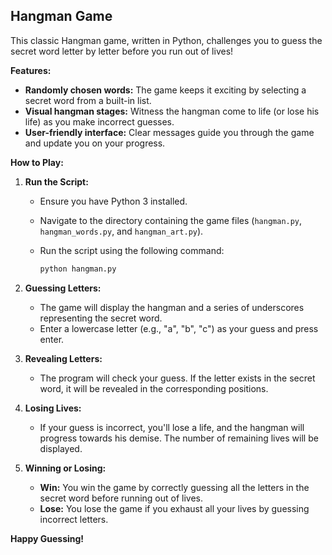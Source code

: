 ## Hangman Game

This classic Hangman game, written in Python, challenges you to guess the secret word letter by letter before you run out of lives! 

**Features:**

- **Randomly chosen words:** The game keeps it exciting by selecting a secret word from a built-in list.
- **Visual hangman stages:** Witness the hangman come to life (or lose his life) as you make incorrect guesses.
- **User-friendly interface:** Clear messages guide you through the game and update you on your progress.

**How to Play:**

1. **Run the Script:**
   - Ensure you have Python 3 installed.
   - Navigate to the directory containing the game files (`hangman.py`, `hangman_words.py`, and `hangman_art.py`).
   - Run the script using the following command:

     ```bash
     python hangman.py
     ```

2. **Guessing Letters:**
   - The game will display the hangman and a series of underscores representing the secret word.
   - Enter a lowercase letter (e.g., "a", "b", "c") as your guess and press enter.

3. **Revealing Letters:**
   - The program will check your guess. If the letter exists in the secret word, it will be revealed in the corresponding positions.

4. **Losing Lives:**
   - If your guess is incorrect, you'll lose a life, and the hangman will progress towards his demise. The number of remaining lives will be displayed.

5. **Winning or Losing:**
   - **Win:** You win the game by correctly guessing all the letters in the secret word before running out of lives.
   - **Lose:** You lose the game if you exhaust all your lives by guessing incorrect letters.

**Happy Guessing!**
